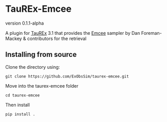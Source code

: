 # TauREx-Emcee

version 0.1.1-alpha

A plugin for [TauREx](https://github.com/ucl-exoplanets/TauREx3_public) 3.1 that provides the [Emcee](https://emcee.readthedocs.io/en/stable/) sampler by Dan Foreman-Mackey & contributors for the retrieval

## Installing from source

Clone the directory using:

```
git clone https://github.com/ExObsSim/taurex-emcee.git
```

Move into the taurex-emcee folder

```
cd taurex-emcee
```

Then install

```
pip install .
```
